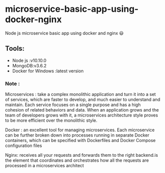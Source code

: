 # microservice-basic-app-using-docker-nginx
Node js microservice basic app using docker and nginx :smiley:
## Tools:
  <ul>
  <li>Node js :v10.10.0</li>
  <li>MongoDB:v3.6.2 </li>
  <li>Docker for Windows :latest version </li>
  
  </ul>

### Note :
 Microservices : take a complex monolithic application and turn it into a set of services, which are faster to develop, and much easier to understand and maintain.
 Each service focuses on a single purpose and has a high cohesion of related behaviors and data.
 When an application grows and the team of developers grows with it, a microservices architecture style proves to be 
 more efficient over the monolithic style.
 
 Docker : an excellent tool for managing microservices. Each microservice can be further broken down into processes running in separate Docker containers,
 which can be specified with Dockerfiles and Docker Compose configuration files
 
 Nginx: receives all your requests and forwards them to the right backend.is the element that coordinates and orchestrates how all the requests are 
 processed in a microservices architect
